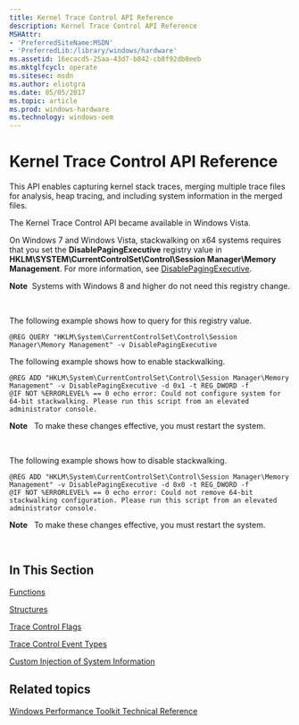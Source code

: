 ```yaml
---
title: Kernel Trace Control API Reference
description: Kernel Trace Control API Reference
MSHAttr:
- 'PreferredSiteName:MSDN'
- 'PreferredLib:/library/windows/hardware'
ms.assetid: 16ecacd5-25aa-43d7-b842-cb8f92db8eeb
ms.mktglfcycl: operate
ms.sitesec: msdn
ms.author: eliotgra
ms.date: 05/05/2017
ms.topic: article
ms.prod: windows-hardware
ms.technology: windows-oem
---
```


# Kernel Trace Control API Reference


This API enables capturing kernel stack traces, merging multiple trace files for analysis, heap tracing, and including system information in the merged files.

The Kernel Trace Control API became available in Windows Vista.

On Windows 7 and Windows Vista, stackwalking on x64 systems requires that you set the **DisablePagingExecutive** registry value in **HKLM\\SYSTEM\\CurrentControlSet\\Control\\Session Manager\\Memory Management**. For more information, see [DisablePagingExecutive](http://go.microsoft.com/fwlink/p/?linkid=213095).

**Note**  Systems with Windows 8 and higher do not need this registry change.

 

The following example shows how to query for this registry value.

```
@REG QUERY "HKLM\System\CurrentControlSet\Control\Session Manager\Memory Management" -v DisablePagingExecutive
```

The following example shows how to enable stackwalking.

```
@REG ADD "HKLM\System\CurrentControlSet\Control\Session Manager\Memory Management" -v DisablePagingExecutive -d 0x1 -t REG_DWORD -f
@IF NOT %ERRORLEVEL% == 0 echo error: Could not configure system for 64-bit stackwalking. Please run this script from an elevated administrator console.
```

**Note**  
To make these changes effective, you must restart the system.

 

The following example shows how to disable stackwalking.

```
@REG ADD "HKLM\System\CurrentControlSet\Control\Session Manager\Memory Management" -v DisablePagingExecutive -d 0x0 -t REG_DWORD -f
@IF NOT %ERRORLEVEL% == 0 echo error: Could not remove 64-bit stackwalking configuration. Please run this script from an elevated administrator console.
```

**Note**  
To make these changes effective, you must restart the system.

 

## In This Section


[Functions](functions-wpa.md)

[Structures](structures-wpa.md)

[Trace Control Flags](trace-control-flags.md)

[Trace Control Event Types](trace-control-event-types.md)

[Custom Injection of System Information](custom-injection-of-system-information.md)

## Related topics


[Windows Performance Toolkit Technical Reference](windows-performance-toolkit-technical-reference.md)

 

 







